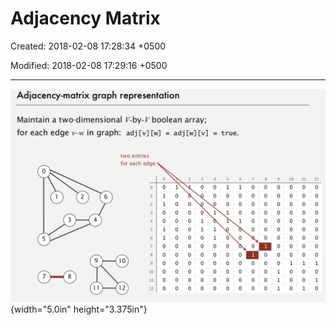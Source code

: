 # Adjacency Matrix

Created: 2018-02-08 17:28:34 +0500

Modified: 2018-02-08 17:29:16 +0500

---

![Adiacency-matrix graph representation Maintain a two-dimensional V-by-V boolean array; for each edge in graph: adj [v] [w] two entries for each edge = adj 1 o o o o o o o o o o = true. o o o o o o o o o o o o 1 1 o o o o o o o o 1 1 o o o o o o 1 o o 1 o o o o o 1 o o o 1 o o o o o o o o o o o o o o o o o o o o o o o o o o o o o o o o o 1 1 1 10 o o o o o o o 1 o o o 11 o o o o o o o 1 o o 1 12 o o o 1 o 1 11 10 12 10 11 12 o 1 1 o o 1 1 o o o o o o ](media/Adjacency-Matrix-image1.png){width="5.0in" height="3.375in"}
